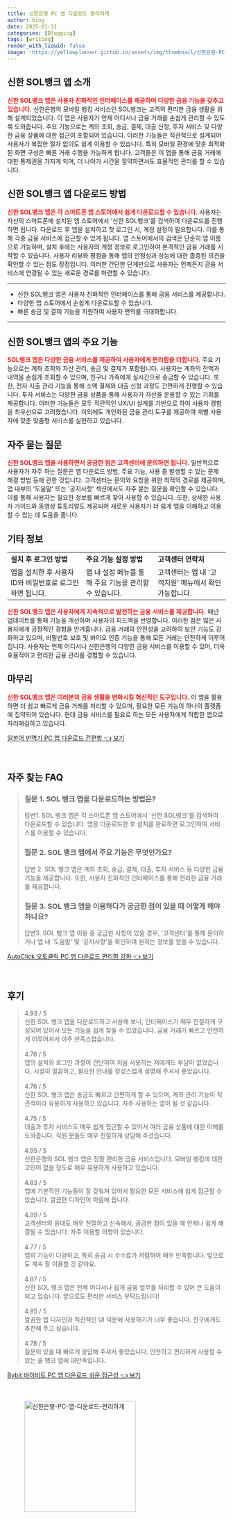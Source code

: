 ```yaml
---
title: 신한은행 PC 앱 다운로드 편리하게
author: bing
date: 2025-01-31
categories: [Blogging]
tags: [writing]
render_with_liquid: false
image: 'https://yellowplanner.github.io/assets/img/thumbnail/신한은행-PC-앱-다운로드-편리하게.webp'
---
```



<h2 id='신한_SOL뱅크_앱_소개'>신한 SOL뱅크 앱 소개</h2>

<p><b><span style="color: #ee2323;">신한 SOL뱅크 앱은 사용자 친화적인 인터페이스를 제공하며 다양한 금융 기능을 갖추고 있습니다.</span></b> 신한은행의 모바일 뱅킹 서비스인 SOL뱅크는 고객의 편리한 금융 생활을 위해 설계되었습니다. 이 앱은 사용자가 언제 어디서나 금융 거래를 손쉽게 관리할 수 있도록 도와줍니다. 주요 기능으로는 계좌 조회, 송금, 결제, 대출 신청, 투자 서비스 및 다양한 금융 상품에 대한 접근이 포함되어 있습니다. 이러한 기능들은 직관적으로 설계되어 사용자가 복잡한 절차 없이도 쉽게 이용할 수 있습니다. 특히 모바일 환경에 맞춘 최적화된 화면 구성은 빠른 거래 수행을 가능하게 합니다. 고객들은 이 앱을 통해 금융 거래에 대한 통제권을 가지게 되며, 더 나아가 시간을 절약하면서도 효율적인 관리를 할 수 있습니다.</p>

<h2 id='앱_다운로드_방법'>신한 SOL뱅크 앱 다운로드 방법</h2>

<p><b><span style="color: #ee2323;">신한 SOL뱅크 앱은 각 스마트폰 앱 스토어에서 쉽게 다운로드할 수 있습니다.</span></b> 사용자는 자신의 스마트폰에 설치된 앱 스토어에서 '신한 SOL뱅크'를 검색하여 다운로드를 진행하면 됩니다. 다운로드 후 앱을 설치하고 첫 로그인 시, 계정 설정이 필요합니다. 이를 통해 각종 금융 서비스에 접근할 수 있게 됩니다. 앱 스토어에서의 검색은 단순히 앱 이름으로 가능하며, 설치 후에는 사용자의 계정 정보로 로그인하여 본격적인 금융 거래를 시작할 수 있습니다. 사용자 리뷰와 평점을 통해 앱의 안정성과 성능에 대한 좁중된 의견을 확인할 수 있는 점도 장점입니다. 이러한 간단한 단계만으로 사용자는 언제든지 금융 서비스에 연결될 수 있는 새로운 경로를 마련할 수 있습니다.</p>

<hr />

<ul>
    <li>신한 SOL뱅크 앱은 사용자 친화적인 인터페이스를 통해 금융 서비스를 제공합니다.</li>
    <li>다양한 앱 스토어에서 손쉽게 다운로드할 수 있습니다.</li>
    <li>빠른 송금 및 결제 기능을 지원하여 사용자 편의를 극대화합니다.</li>
</ul>

<hr />

<h2 id='주요_기능'>신한 SOL뱅크 앱의 주요 기능</h2>

<p><b><span style="color: #ee2323;">SOL뱅크 앱은 다양한 금융 서비스를 제공하여 사용자에게 편리함을 더합니다.</span></b> 주요 기능으로는 계좌 조회와 자산 관리, 송금 및 결제가 포함됩니다. 사용자는 계좌의 잔액과 내역을 손쉽게 조회할 수 있으며, 친구나 가족에게 실시간으로 송금할 수 있습니다. 또한, 전자 지출 관리 기능을 통해 소액 결제와 대출 신청 과정도 간편하게 진행할 수 있습니다. 투자 서비스는 다양한 금융 상품을 통해 사용자가 자산을 운용할 수 있는 기회를 제공합니다. 이러한 기능들은 모두 직관적인 UX/UI 설계를 기반으로 하여 사용자 경험을 최우선으로 고려했습니다. 이외에도 개인화된 금융 관리 도구를 제공하여 개별 사용자에 맞춘 맞춤형 서비스를 실현하고 있습니다.</p>

<h2 id='자주_묻는_질문'>자주 묻는 질문</h2>

<p><b><span style="color: #ee2323;">신한 SOL뱅크 앱을 사용하면서 궁금한 점은 고객센터에 문의하면 됩니다.</span></b> 일반적으로 사용자가 자주 하는 질문은 앱 다운로드 방법, 주요 기능, 사용 중 발생할 수 있는 문제 해결 방법 등에 관한 것입니다. 고객센터는 문의와 요청을 위한 최적의 경로를 제공하며, 앱 내부의 '도움말' 또는 '공지사항' 섹션에서도 자주 묻는 질문을 확인할 수 있습니다. 이를 통해 사용자는 필요한 정보를 빠르게 찾아 사용할 수 있습니다. 또한, 상세한 사용자 가이드와 동영상 튜토리얼도 제공되어 새로운 사용자가 더 쉽게 앱을 이해하고 이용할 수 있는 데 도움을 줍니다.</p>

<h2 id='기타_정보'>기타 정보</h2>

<table>
    <tr>
        <td><b>설치 후 로그인 방법</b></td>
        <td><b>주요 기능 설정 방법</b></td>
        <td><b>고객센터 연락처</b></td>
    </tr>
    <tr>
        <td>앱을 설치한 후 사용자 ID와 비밀번호로 로그인하면 됩니다.</td>
        <td>앱 내 설정 메뉴를 통해 주요 기능을 관리할 수 있습니다.</td>
        <td>고객센터는 앱 내 '고객지원' 메뉴에서 확인 가능합니다.</td>
    </tr>
</table>

<p><b><span style="color: #ee2323;">신한 SOL뱅크 앱은 사용자에게 지속적으로 발전하는 금융 서비스를 제공합니다.</span></b> 매년 업데이트를 통해 기능을 개선하며 사용자의 피드백을 반영합니다. 이러한 점은 많은 사용자에게 긍정적인 경험을 안겨줍니다. 금융 거래의 안전성을 고려하여 보안 기능도 강화하고 있으며, 비밀번호 보호 및 바이오 인증 기능을 통해 모든 거래는 안전하게 이루어집니다. 사용자는 언제 어디서나 신한은행의 다양한 금융 서비스를 이용할 수 있어, 더욱 효율적이고 편리한 금융 관리를 경험할 수 있습니다.</p>

<h2 id='마무리'>마무리</h2>

<p><b><span style="color: #ee2323;">신한 SOL뱅크 앱은 여러분의 금융 생활을 변화시킬 혁신적인 도구입니다.</span></b> 이 앱을 활용하면 더 쉽고 빠르게 금융 거래를 처리할 수 있으며, 필요한 모든 기능이 하나의 플랫폼에 집약되어 있습니다. 현대 금융 서비스를 필요로 하는 모든 사용자에게 적합한 앱으로 자리매김하고 있습니다.</p>


<p><a class="click-button" title="일본어 번역기 PC 앱 다운로드 간편함" href="https://yellowplanner.github.io/posts/%EC%9D%BC%EB%B3%B8%EC%96%B4-%EB%B2%88%EC%97%AD%EA%B8%B0-PC-%EC%95%B1-%EB%8B%A4%EC%9A%B4%EB%A1%9C%EB%93%9C-%EA%B0%84%ED%8E%B8%ED%95%A8/" rel="dofollow">일본어 번역기 PC 앱 다운로드 간편함 👈 보기</a></p><br>
<h2 id='자주_찾는_FAQ'>자주 찾는 FAQ</h2>
<div itemscope="" itemtype="https://schema.org/FAQPage"> 
<blockquote> 
<div itemscope="" itemprop="mainEntity" itemtype="https://schema.org/Question"> 
<h3 itemprop="name">질문 1. SOL 뱅크 앱을 다운로드하는 방법은?</h3> 
<div itemscope="" itemprop="acceptedAnswer" itemtype="https://schema.org/Answer"> 
<span itemprop="text"> 
<p>답변1. SOL 뱅크 앱은 각 스마트폰 앱 스토어에서 '신한 SOL뱅크'를 검색하여 다운로드할 수 있습니다. 앱을 다운로드한 후 설치를 완료하면 로그인하여 서비스를 이용할 수 있습니다.</p> 
</span> 
</div> 
</div> 
<div itemscope="" itemprop="mainEntity" itemtype="https://schema.org/Question"> 
<h3 itemprop="name">질문 2. SOL 뱅크 앱에서 주요 기능은 무엇인가요?</h3> 
<div itemscope="" itemprop="acceptedAnswer" itemtype="https://schema.org/Answer"> 
<span itemprop="text"> 
<p>답변 2. SOL 뱅크 앱은 계좌 조회, 송금, 결제, 대출, 투자 서비스 등 다양한 금융 기능을 제공합니다. 또한, 사용자 친화적인 인터페이스를 통해 편리한 금융 거래를 제공합니다.</p> 
</span> 
</div> 
</div> 
<div itemscope="" itemprop="mainEntity" itemtype="https://schema.org/Question"> 
<h3 itemprop="name">질문 3. SOL 뱅크 앱을 이용하다가 궁금한 점이 있을 때 어떻게 해야 하나요?</h3> 
<div itemscope="" itemprop="acceptedAnswer" itemtype="https://schema.org/Answer"> 
<span itemprop="text"> 
<p>답변3. SOL 뱅크 앱 이용 중 궁금한 사항이 있을 경우, '고객센터'를 통해 문의하거나 앱 내 '도움말' 및 '공지사항'을 확인하여 원하는 정보를 얻을 수 있습니다.</p> 
</span> 
</div> 
</div> 
</blockquote> 
</div>
<p><a class="click-button" title="AutoClick 오토클릭 PC 앱 다운로드 편리함 강화" href="https://yellowplanner.github.io/posts/AutoClick-%EC%98%A4%ED%86%A0%ED%81%B4%EB%A6%AD-PC-%EC%95%B1-%EB%8B%A4%EC%9A%B4%EB%A1%9C%EB%93%9C-%ED%8E%B8%EB%A6%AC%ED%95%A8-%EA%B0%95%ED%99%94/" rel="dofollow">AutoClick 오토클릭 PC 앱 다운로드 편리함 강화 👈 보기</a></p><br>
<h2 id='후기'>후기</h2>
<div itemscope itemtype="https://schema.org/Product">
  <blockquote>
  <div itemprop="review" itemscope itemtype="https://schema.org/Review">
      <div itemprop="reviewRating" itemscope itemtype="https://schema.org/Rating"> <span itemprop="ratingValue">4.93</span> / <span itemprop="bestRating">5</span> </div>
      <span itemprop="reviewBody">신한 SOL 뱅크 앱을 다운로드하고 사용해 보니, 인터페이스가 매우 친절하게 구성되어 있어서 모든 기능을 쉽게 찾을 수 있었습니다. 금융 거래가 빠르고 안전하게 이루어져서 아주 만족스럽습니다.</span>
  </div>
  <br>
  <div itemprop="review" itemscope itemtype="https://schema.org/Review">
      <div itemprop="reviewRating" itemscope itemtype="https://schema.org/Rating"> <span itemprop="ratingValue">4.76</span> / <span itemprop="bestRating">5</span> </div>
      <span itemprop="reviewBody">앱의 설치와 로그인 과정이 간단하여 처음 사용하는 저에게도 부담이 없었습니다. 시설이 깔끔하고, 필요한 안내를 정성스럽게 설명해 주셔서 좋았습니다.</span>
  </div>
  <br>
  <div itemprop="review" itemscope itemtype="https://schema.org/Review">
      <div itemprop="reviewRating" itemscope itemtype="https://schema.org/Rating"> <span itemprop="ratingValue">4.76</span> / <span itemprop="bestRating">5</span> </div>
      <span itemprop="reviewBody">신한 SOL 뱅크 앱은 송금도 빠르고 간편하게 할 수 있으며, 계좌 관리 기능이 직관적이라 유용하게 사용하고 있습니다. 자주 사용하는 앱이 될 것 같습니다.</span>
  </div>
  <br>
  <div itemprop="review" itemscope itemtype="https://schema.org/Review">
      <div itemprop="reviewRating" itemscope itemtype="https://schema.org/Rating"> <span itemprop="ratingValue">4.75</span> / <span itemprop="bestRating">5</span> </div>
      <span itemprop="reviewBody">대출과 투자 서비스도 매우 쉽게 접근할 수 있어서 여러 금융 상품에 대한 이해를 도와줍니다. 직원 분들도 매우 친절하게 상담해 주셨습니다.</span>
  </div>
  <br>
  <div itemprop="review" itemscope itemtype="https://schema.org/Review">
      <div itemprop="reviewRating" itemscope itemtype="https://schema.org/Rating"> <span itemprop="ratingValue">4.95</span> / <span itemprop="bestRating">5</span> </div>
      <span itemprop="reviewBody">신한은행의 SOL 뱅크 앱은 정말 편리한 금융 서비스입니다. 모바일 뱅킹에 대한 고민이 없을 정도로 매우 유용하게 사용하고 있습니다.</span>
  </div>
  <br>
  <div itemprop="review" itemscope itemtype="https://schema.org/Review">
      <div itemprop="reviewRating" itemscope itemtype="https://schema.org/Rating"> <span itemprop="ratingValue">4.83</span> / <span itemprop="bestRating">5</span> </div>
      <span itemprop="reviewBody">앱에 기본적인 기능들이 잘 갖춰져 있어서 필요한 모든 서비스에 쉽게 접근할 수 있습니다. 깔끔한 디자인이 마음에 듭니다.</span>
  </div>
  <br>
  <div itemprop="review" itemscope itemtype="https://schema.org/Review">
      <div itemprop="reviewRating" itemscope itemtype="https://schema.org/Rating"> <span itemprop="ratingValue">4.99</span> / <span itemprop="bestRating">5</span> </div>
      <span itemprop="reviewBody">고객센터의 응대도 매우 친절하고 신속해서, 궁금한 점이 있을 때 언제나 쉽게 해결될 수 있습니다. 자주 이용할 의향이 있습니다.</span>
  </div>
  <br>
  <div itemprop="review" itemscope itemtype="https://schema.org/Review">
      <div itemprop="reviewRating" itemscope itemtype="https://schema.org/Rating"> <span itemprop="ratingValue">4.77</span> / <span itemprop="bestRating">5</span> </div>
      <span itemprop="reviewBody">앱의 기능이 다양하고, 특히 송금 시 수수료가 저렴하여 매우 만족합니다. 앞으로도 계속 잘 이용할 것 같아요.</span>
  </div>
  <br>
  <div itemprop="review" itemscope itemtype="https://schema.org/Review">
      <div itemprop="reviewRating" itemscope itemtype="https://schema.org/Rating"> <span itemprop="ratingValue">4.87</span> / <span itemprop="bestRating">5</span> </div>
      <span itemprop="reviewBody">신한 SOL 뱅크 앱은 언제 어디서나 쉽게 금융 업무를 처리할 수 있어 큰 도움이 되고 있습니다. 앞으로도 편리한 서비스 부탁드립니다!</span>
  </div>
  <br>
  <div itemprop="review" itemscope itemtype="https://schema.org/Review">
      <div itemprop="reviewRating" itemscope itemtype="https://schema.org/Rating"> <span itemprop="ratingValue">4.95</span> / <span itemprop="bestRating">5</span> </div>
      <span itemprop="reviewBody">깔끔한 앱 디자인과 직관적인 UI 덕분에 사용하기가 너무 좋습니다. 친구에게도 추천해 주고 싶습니다.</span>
  </div>
  <br>
  <div itemprop="review" itemscope itemtype="https://schema.org/Review">
      <div itemprop="reviewRating" itemscope itemtype="https://schema.org/Rating"> <span itemprop="ratingValue">4.78</span> / <span itemprop="bestRating">5</span> </div>
      <span itemprop="reviewBody">질문이 있을 때 빠르게 응답해 주셔서 좋았습니다. 안전하고 편리하게 사용할 수 있는 솔 뱅크 앱에 대만족입니다.</span>
  </div>
  </blockquote>
</div>
<p><a class="click-button" title="Bybit 바이비트 PC 앱 다운로드 쉬운 접근성" href="https://yellowplanner.github.io/posts/Bybit-%EB%B0%94%EC%9D%B4%EB%B9%84%ED%8A%B8-PC-%EC%95%B1-%EB%8B%A4%EC%9A%B4%EB%A1%9C%EB%93%9C-%EC%89%AC%EC%9A%B4-%EC%A0%91%EA%B7%BC%EC%84%B1/" rel="dofollow">Bybit 바이비트 PC 앱 다운로드 쉬운 접근성 👈 보기</a></p><br>
<figure class="image"><img src="https://yellowplanner.github.io/assets/img/thumbnail/신한은행-PC-앱-다운로드-편리하게.webp" alt="신한은행-PC-앱-다운로드-편리하게" width="256" height="256"></figure>